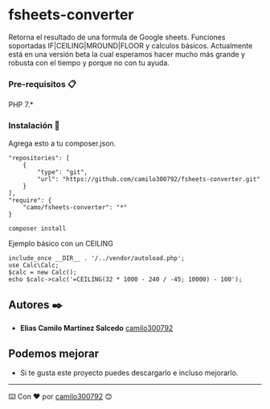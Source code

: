 # fsheets-converter

Retorna el resultado de una formula de Google sheets.
Funciones soportadas IF|CEILING|MROUND|FLOOR y calculos básicos.
Actualmente está en una versión beta la cual esperamos hacer
mucho más grande y robusta con el tiempo y porque no con tu ayuda.

### Pre-requisitos 📋

PHP 7.*

### Instalación 🔧

Agrega esto a tu composer.json.

```
"repositories": [
    {
        "type": "git",
        "url": "https://github.com/camilo300792/fsheets-converter.git"
    }
],
"require": {
    "camo/fsheets-converter": "*"
}
```

```
composer install
```

Ejemplo básico con un CEILING

```
include_once __DIR__ . '/../vendor/autoload.php';
use Calc\Calc;
$calc = new Calc();
echo $calc->calc('=CEILING(32 * 1000 - 240 / -45; 10000) - 100');
```

## Autores ✒️

* **Elias Camilo Martinez Salcedo** [camilo300792](https://github.com/camilo300792)

## Podemos mejorar
 
* Si te gusta este proyecto puedes descargarlo e incluso mejorarlo. 

---
⌨️ Con ❤️ por [camilo300792](https://github.com/camilo300792) 😊